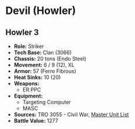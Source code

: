 # Devil (Howler)
## Howler 3
- **Role:** Striker
- **Tech Base:** Clan (3066)
- **Chassis:** 20 tons (Endo Steel)
- **Movement:** 6 / 9 (12), XL
- **Armor:** 57 (Ferro Fibrous)
- **Heat Sinks:** 10 (20)
- **Weapons:**
  - ER PPC
- **Equipment:**
  - Targeting Computer
  - MASC
- **Sources:** TRO 3055 - Civil War, [Master Unit List](http://masterunitlist.info/Unit/Details/191/baboon-howler-3-devil)
- **Battle Value:** 1277

